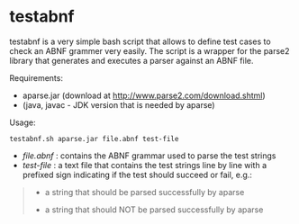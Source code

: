 testabnf
========

testabnf is a very simple bash script that allows to define test cases to check an ABNF grammer very easily. The script is a wrapper for the parse2 library that generates and executes a parser against an ABNF file.

Requirements:
* aparse.jar (download at http://www.parse2.com/download.shtml)
* (java, javac - JDK version that is needed by aparse)

Usage:

    testabnf.sh aparse.jar file.abnf test-file

* *file.abnf* : contains the ABNF grammar used to parse the test strings
* *test-file* : a text file that contains the test strings line by line with a prefixed sign indicating if the test should succeed or fail, e.g.:

> + a string that should be parsed successfully by aparse
> - a string that should NOT be parsed successfully by aparse
